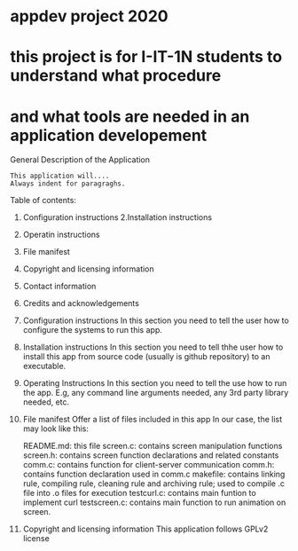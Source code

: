 # appdev project 2020
# this project is for I-IT-1N students to understand what procedure
# and what tools are needed in an application developement

General Description of the Application

	This application will....
	Always indent for paragraghs.

Table of contents:
1. Configuration instructions
2.Installation instructions
3. Operatin instructions
4. File manifest
5. Copyright and licensing information
6. Contact information
7. Credits and acknowledgements



1. Configuration instructions
	In this section you need to tell the user how to configure the 
	systems to run this app.

2. Installation instructions
	In this section you need to tell thhe user how to install this app
	from source code (usually is github repository) to an executable.

3. Operating Instructions
	In this section you need to tell the use how to run the app. E.g,
	any command line arguments needed, any 3rd party library needed, etc.

4. File manifest
	Offer a list of files included in this app 
	In our case, the list may look like this:

	README.md:		this file
	screen.c:		contains screen manipulation functions
	screen.h:		contains screen function declarations and related constants
	comm.c:			contains function for client-server communication
	comm.h:			contains function declaration used in comm.c
	makefile:		contains linking rule, compiling rule, cleaning rule and archiving rule; used to compile .c file into 
					.o files for execution 
	testcurl.c:		contains main funtion to implement curl
	testscreen.c:	contains main function to run animation on screen.

5. Copyright and licensing information
	This application follows GPLv2 license 

